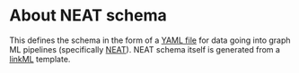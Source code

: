 # About NEAT schema

This defines the schema in the form of a [YAML file](https://github.com/Knowledge-Graph-Hub/NEAT_schema/blob/main/src/linkml/NEAT_schema.yaml) for data going into graph ML pipelines (specifically [NEAT](https://github.com/Knowledge-Graph-Hub/NEAT)). NEAT schema itself is generated from a [linkML](https://github.com/linkml/linkml) template.
